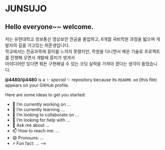 # JUNSUJO
<!-- 구분선 -->
## Hello everyone~~ welcome.
저는 유한대학교 정보통신 영상보안 전공을 졸업하고, 6개월 국비학원 과정을 밟으며 개발자의 길을 가고있는 취준생입니다.<br>
학교에서는 전공과목에 흥미를 느끼지 못했지만, 학원을 다니면서 배운 기술로 프로젝트를 진행해 오면서 개발에 흥미가 생겨서<br>
아이디어만 있다면 뭐든 구현해낼 수 있는 코딩 실력을 가져야 겠다는 생각이 들었습니다.





**iji4480/iji4480** is a ✨ _special_ ✨ repository because its `README.md` (this file) appears on your GitHub profile.

Here are some ideas to get you started:

- 🔭 I’m currently working on ...
- 🌱 I’m currently learning ...
- 👯 I’m looking to collaborate on ...
- 🤔 I’m looking for help with ...
- 💬 Ask me about ...
- 📫 How to reach me: ...
- 😄 Pronouns: ...
- ⚡ Fun fact: ...
-->
